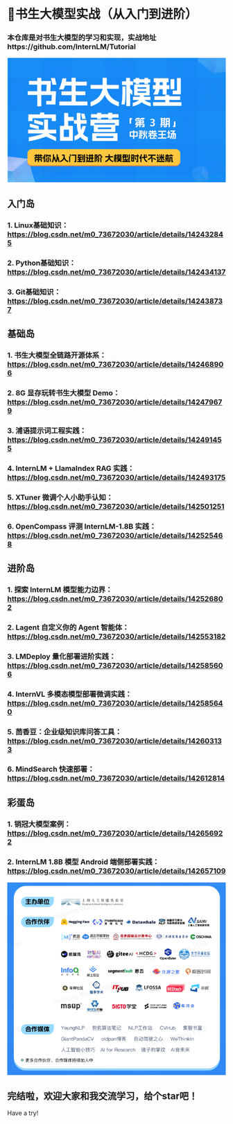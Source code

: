 # 🥰书生大模型实战（从入门到进阶）
### 本仓库是对书生大模型的学习和实现，实战地址https://github.com/InternLM/Tutorial
![书生大模型实战](/pictures/01.jpg)

## 入门岛
### 1. Linux基础知识：https://blog.csdn.net/m0_73672030/article/details/142432845
### 2. Python基础知识：https://blog.csdn.net/m0_73672030/article/details/142434137
### 3. Git基础知识：https://blog.csdn.net/m0_73672030/article/details/142438737

## 基础岛
### 1. 书生大模型全链路开源体系：https://blog.csdn.net/m0_73672030/article/details/142468906
### 2. 8G 显存玩转书生大模型 Demo：https://blog.csdn.net/m0_73672030/article/details/142479679
### 3. 浦语提示词工程实践：https://blog.csdn.net/m0_73672030/article/details/142491455
### 4. InternLM + LlamaIndex RAG 实践：https://blog.csdn.net/m0_73672030/article/details/142493175
### 5. XTuner 微调个人小助手认知：https://blog.csdn.net/m0_73672030/article/details/142501251
### 6. OpenCompass 评测 InternLM-1.8B 实践：https://blog.csdn.net/m0_73672030/article/details/142525468

## 进阶岛
### 1. 探索 InternLM 模型能力边界：https://blog.csdn.net/m0_73672030/article/details/142526802
### 2. Lagent 自定义你的 Agent 智能体：https://blog.csdn.net/m0_73672030/article/details/142553182
### 3. LMDeploy 量化部署进阶实践：https://blog.csdn.net/m0_73672030/article/details/142585606
### 4. InternVL 多模态模型部署微调实践：https://blog.csdn.net/m0_73672030/article/details/142585640
### 5. 茴香豆：企业级知识库问答工具：https://blog.csdn.net/m0_73672030/article/details/142603133
### 6. MindSearch 快速部署：https://blog.csdn.net/m0_73672030/article/details/142612814

## 彩蛋岛
### 1. 销冠大模型案例：https://blog.csdn.net/m0_73672030/article/details/142656922
### 2. InternLM 1.8B 模型 Android 端侧部署实践：https://blog.csdn.net/m0_73672030/article/details/142657109

![结束啦](/pictures/02.jpg)
## 完结啦，欢迎大家和我交流学习，给个star吧！
Have a try!
